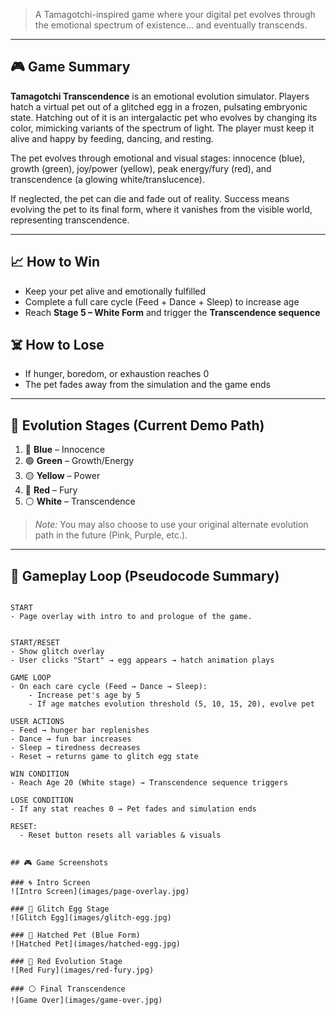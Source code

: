 > A Tamagotchi-inspired game where your digital pet evolves through the emotional spectrum of existence… and eventually transcends.

---

## 🎮 Game Summary

**Tamagotchi Transcendence** is an emotional evolution simulator. Players hatch a virtual pet out of a glitched egg in a frozen, pulsating embryonic state. Hatching out of it is an intergalactic pet who evolves by changing its color, mimicking variants of the spectrum of light. The player must keep it alive and happy by feeding, dancing, and resting.

The pet evolves through emotional and visual stages: innocence (blue), growth (green), joy/power (yellow), peak energy/fury (red), and transcendence (a glowing white/translucence).

If neglected, the pet can die and fade out of reality. Success means evolving the pet to its final form, where it vanishes from the visible world, representing transcendence.

---

## 📈 How to Win

- Keep your pet alive and emotionally fulfilled
- Complete a full care cycle (Feed + Dance + Sleep) to increase age
- Reach **Stage 5 – White Form** and trigger the **Transcendence sequence**

## ☠️ How to Lose

- If hunger, boredom, or exhaustion reaches 0
- The pet fades away from the simulation and the game ends

---

## 🌈 Evolution Stages (Current Demo Path)

1. 🔵 **Blue** – Innocence
2. 🟢 **Green** – Growth/Energy
3. 🟡 **Yellow** – Power
4. 🔴 **Red** – Fury
5. ⚪ **White** – Transcendence

> _Note:_ You may also choose to use your original alternate evolution path in the future (Pink, Purple, etc.).

---

## 🧠 Gameplay Loop (Pseudocode Summary)

```plaintext

START
- Page overlay with intro to and prologue of the game.


START/RESET
- Show glitch overlay
- User clicks "Start" → egg appears → hatch animation plays

GAME LOOP
- On each care cycle (Feed → Dance → Sleep):
    - Increase pet's age by 5
    - If age matches evolution threshold (5, 10, 15, 20), evolve pet

USER ACTIONS
- Feed → hunger bar replenishes
- Dance → fun bar increases
- Sleep → tiredness decreases
- Reset → returns game to glitch egg state

WIN CONDITION
- Reach Age 20 (White stage) → Transcendence sequence triggers

LOSE CONDITION
- If any stat reaches 0 → Pet fades and simulation ends

RESET:
  - Reset button resets all variables & visuals


## 🎮 Game Screenshots

### 🌀 Intro Screen
![Intro Screen](images/page-overlay.jpg)

### 🥚 Glitch Egg Stage
![Glitch Egg](images/glitch-egg.jpg)

### 🐣 Hatched Pet (Blue Form)
![Hatched Pet](images/hatched-egg.jpg)

### 🔴 Red Evolution Stage
![Red Fury](images/red-fury.jpg)

### ⚪️ Final Transcendence
![Game Over](images/game-over.jpg)

```
